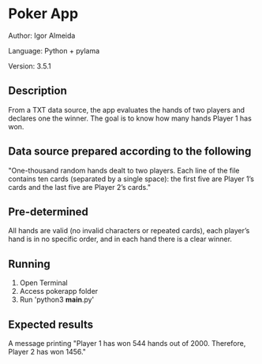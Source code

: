 # Poker App

Author: Igor Almeida

Language: Python + pylama

Version: 3.5.1

## Description
From a TXT data source, the app evaluates the hands of two players and declares one the winner. The goal is to know how many hands Player 1 has won.

## Data source prepared according to the following
"One-thousand random hands dealt to two players. Each line of the file contains ten cards (separated by a single space): the first five are Player 1’s cards and the last five are Player 2’s cards." 

## Pre-determined
All hands are valid (no invalid characters or repeated cards), each player’s hand is in no specific order, and in each hand there is a clear winner.

## Running
1) Open Terminal
2) Access pokerapp folder
3) Run 'python3 __main__.py'

## Expected results
A message printing "Player 1 has won 544 hands out of 2000. Therefore, Player 2 has won 1456." 
